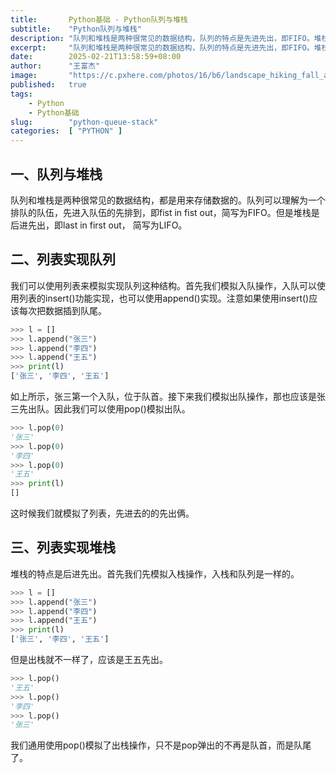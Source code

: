 ```yaml
---
title:       Python基础 - Python队列与堆栈
subtitle:    "Python队列与堆栈"
description: "队列和堆栈是两种很常见的数据结构，队列的特点是先进先出，即FIFO。堆栈的特点是后进先去，即LIFO。这里我们使用python的列表来实现以下这两张数据结构。"
excerpt:     "队列和堆栈是两种很常见的数据结构，队列的特点是先进先出，即FIFO。堆栈的特点是后进先去，即LIFO。这里我们使用python的列表来实现以下这两张数据结构。"
date:        2025-02-21T13:58:59+08:00
author:      "王富杰"
image:       "https://c.pxhere.com/photos/16/b6/landscape_hiking_fall_autumn_mountain-19622.jpg!d"
published:   true
tags:
    - Python
    - Python基础
slug:        "python-queue-stack"
categories:  [ "PYTHON" ]
---
```


## 一、队列与堆栈
队列和堆栈是两种很常见的数据结构，都是用来存储数据的。队列可以理解为一个排队的队伍，先进入队伍的先排到，即fist in fist out，简写为FIFO。但是堆栈是后进先出，即last in first out， 简写为LIFO。


## 二、列表实现队列
我们可以使用列表来模拟实现队列这种结构。首先我们模拟入队操作，入队可以使用列表的insert()功能实现，也可以使用append()实现。注意如果使用insert()应该每次把数据插到队尾。
```python
>>> l = []
>>> l.append("张三")
>>> l.append("李四")
>>> l.append("王五")
>>> print(l)
['张三', '李四', '王五']
```
如上所示，张三第一个入队，位于队首。接下来我们模拟出队操作，那也应该是张三先出队。因此我们可以使用pop()模拟出队。
```python
>>> l.pop(0)
'张三'
>>> l.pop(0)
'李四'
>>> l.pop(0)
'王五'
>>> print(l)
[]
```
这时候我们就模拟了列表，先进去的的先出俩。

## 三、列表实现堆栈
堆栈的特点是后进先出。首先我们先模拟入栈操作，入栈和队列是一样的。
```python
>>> l = []
>>> l.append("张三")
>>> l.append("李四")
>>> l.append("王五")
>>> print(l)
['张三', '李四', '王五']
```
但是出栈就不一样了，应该是王五先出。
```python
>>> l.pop()
'王五'
>>> l.pop()
'李四'
>>> l.pop()
'张三'
```
我们通用使用pop()模拟了出栈操作，只不是pop弹出的不再是队首，而是队尾了。